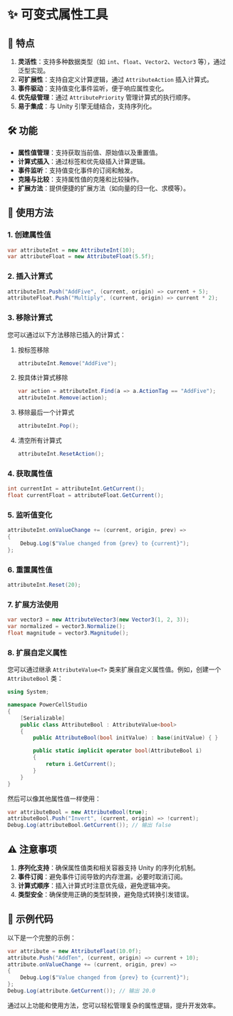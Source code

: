# ✨ 可变式属性工具

## 🌟 特点

1. **灵活性**：支持多种数据类型（如 `int`、`float`、`Vector2`、`Vector3` 等），通过泛型实现。
2. **可扩展性**：支持自定义计算逻辑，通过 `AttributeAction` 插入计算式。
3. **事件驱动**：支持值变化事件监听，便于响应属性变化。
4. **优先级管理**：通过 `AttributePriority` 管理计算式的执行顺序。
5. **易于集成**：与 Unity 引擎无缝结合，支持序列化。

## 🛠 功能

- **属性值管理**：支持获取当前值、原始值以及重置值。
- **计算式插入**：通过标签和优先级插入计算逻辑。
- **事件监听**：支持值变化事件的订阅和触发。
- **克隆与比较**：支持属性值的克隆和比较操作。
- **扩展方法**：提供便捷的扩展方法（如向量的归一化、求模等）。

## 📖 使用方法

### 1. 创建属性值

```csharp
var attributeInt = new AttributeInt(10);
var attributeFloat = new AttributeFloat(5.5f);
```

### 2. 插入计算式

```csharp
attributeInt.Push("AddFive", (current, origin) => current + 5);
attributeFloat.Push("Multiply", (current, origin) => current * 2);
```

### 3. 移除计算式

您可以通过以下方法移除已插入的计算式：

1. 按标签移除

   ```csharp
   attributeInt.Remove("AddFive");
   ```

2. 按具体计算式移除

   ```csharp
   var action = attributeInt.Find(a => a.ActionTag == "AddFive");
   attributeInt.Remove(action);
   ```

3. 移除最后一个计算式

   ```csharp
   attributeInt.Pop();
   ```

4. 清空所有计算式

   ```csharp
   attributeInt.ResetAction();
   ```

### 4. 获取属性值

```csharp
int currentInt = attributeInt.GetCurrent();
float currentFloat = attributeFloat.GetCurrent();
```

### 5. 监听值变化

```csharp
attributeInt.onValueChange += (current, origin, prev) =>
{
    Debug.Log($"Value changed from {prev} to {current}");
};
```

### 6. 重置属性值

```csharp
attributeInt.Reset(20);
```

### 7. 扩展方法使用

```csharp
var vector3 = new AttributeVector3(new Vector3(1, 2, 3));
var normalized = vector3.Normalize();
float magnitude = vector3.Magnitude();
```

### 8. 扩展自定义属性

您可以通过继承 `AttributeValue<T>` 类来扩展自定义属性值。例如，创建一个 `AttributeBool` 类：

```csharp
using System;

namespace PowerCellStudio
{
    [Serializable]
    public class AttributeBool : AttributeValue<bool>
    {
        public AttributeBool(bool initValue) : base(initValue) { }

        public static implicit operator bool(AttributeBool i)
        {
            return i.GetCurrent();
        }
    }
}
```

然后可以像其他属性值一样使用：

```csharp
var attributeBool = new AttributeBool(true);
attributeBool.Push("Invert", (current, origin) => !current);
Debug.Log(attributeBool.GetCurrent()); // 输出 false
```

## ⚠ 注意事项

1. **序列化支持**：确保属性值类和相关容器支持 Unity 的序列化机制。
2. **事件订阅**：避免事件订阅导致的内存泄漏，必要时取消订阅。
3. **计算式顺序**：插入计算式时注意优先级，避免逻辑冲突。
4. **类型安全**：确保使用正确的类型转换，避免隐式转换引发错误。

## 🚀 示例代码

以下是一个完整的示例：

```csharp
var attribute = new AttributeFloat(10.0f);
attribute.Push("AddTen", (current, origin) => current + 10);
attribute.onValueChange += (current, origin, prev) =>
{
    Debug.Log($"Value changed from {prev} to {current}");
};
Debug.Log(attribute.GetCurrent()); // 输出 20.0
```

通过以上功能和使用方法，您可以轻松管理复杂的属性逻辑，提升开发效率。
